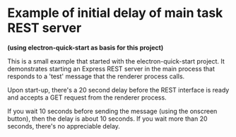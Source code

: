 # Example of initial delay of main task REST server 
**(using electron-quick-start as basis for this project)**

This is a small example that started with the electron-quick-start project.  It demonstrates starting an Express REST server in the main process that responds to a 'test' message that the renderer process calls.

Upon start-up, there's a 20 second delay before the REST interface is ready and accepts a GET request from the renderer process.

If you wait 10 seconds before sending the message (using the onscreen button), then the delay is about 10 seconds.  If you wait more than 20 seconds, there's no appreciable delay.

